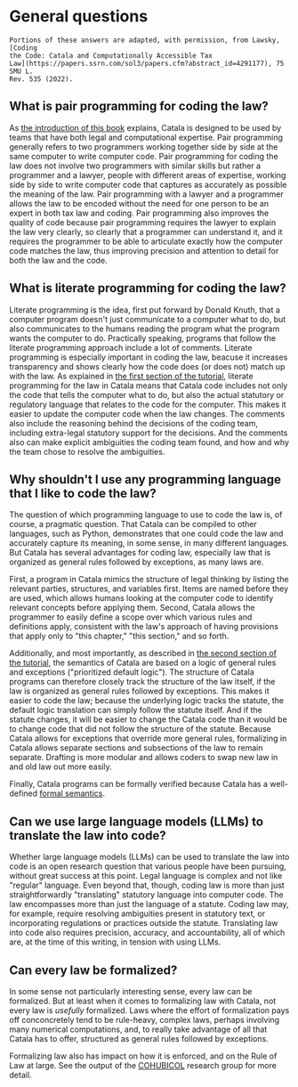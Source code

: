 # General questions

~~~admonish info
Portions of these answers are adapted, with permission, from Lawsky, [Coding
the Code: Catala and Computationally Accessible Tax
Law](https://papers.ssrn.com/sol3/papers.cfm?abstract_id=4291177), 75 SMU L.
Rev. 535 (2022).
~~~

<div id="tocw"></div>

## What is pair programming for coding the law?

As [the introduction of this book](./0-intro.md) explains, Catala is designed to
be used by teams that have both legal and computational expertise. Pair
programming generally refers to two programmers working together side by side at
the same computer to write computer code. Pair programming for coding the law
does not involve two programmers with similar skills but rather a programmer and
a lawyer, people with different areas of expertise, working side by side to
write computer code that captures as accurately as possible the meaning of the
law. Pair programming with a lawyer and a programmer allows the law to be
encoded without the need for one person to be an expert in both tax law and
coding. Pair programming also improves the quality of code because pair
programming requires the lawyer to explain the law very clearly, so clearly that
a programmer can understand it, and it requires the programmer to be able to
articulate exactly how the computer code matches the law, thus improving
precision and attention to detail for both the law and the code.

## What is literate programming for coding the law?

Literate programming is the idea, first put forward by Donald Knuth, that a
computer program doesn't just communicate to a computer what to do, but also
communicates to the humans reading the program what the program wants the
computer to do. Practically speaking, programs that follow the literate
programming approach include a lot of comments. Literate programming is
especially important in coding the law, beacuse it increases transparency and
shows clearly how the code does (or does not) match up with the law. As
explained in [the first section of the tutorial](./2-1-basic-blocks.md),
literate programming for the law in Catala means that Catala code includes not
only the code that tells the computer what to do, but also the actual statutory
or regulatory language that relates to the code for the computer. This makes it
easier to update the computer code when the law changes. The comments also
include the reasoning behind the decisions of the coding team, including
extra-legal statutory support for the decisions. And the comments also can make
explicit ambiguities the coding team found, and how and why the team chose to
resolve the ambiguities.

## Why shouldn't I use any programming language that I like to code the law?

The question of which programming language to use to code the law is, of course,
a pragmatic question. That Catala can be compiled to other languages, such as
Python, demonstrates that one could code the law and accurately capture its
meaning, in some sense, in many different languages. But Catala has several
advantages for coding law, especially law that is organized as general rules
followed by exceptions, as many laws are.

First, a program in Catala mimics the structure of legal thinking by listing the
relevant parties, structures, and variables first. Items are named before they
are used, which allows humans looking at the computer code to identify relevant
concepts before applying them. Second, Catala allows the programmer to easily
define a scope over which various rules and definitions apply, consistent with
the law's approach of having provisions that apply only to "this chapter," "this
section," and so forth.

Additionally, and most importantly, as described in [the second section of the
tutorial](./2-2-conditionals-exceptions.md), the semantics of Catala are based
on a logic of general rules and exceptions ("prioritized default logic"). The
structure of Catala programs can therefore closely track the structure of the
law itself, if the law is organized as general rules followed by exceptions.
This makes it easier to code the law; because the underlying logic tracks the
statute, the default logic translation can simply follow the statute itself. And
if the statute changes, it will be easier to change the Catala code than it
would be to change code that did not follow the structure of the statute.
Because Catala allows for exceptions that override more general rules,
formalizing in Catala allows separate sections and subsections of the law to
remain separate. Drafting is more modular and allows coders to swap new law in
and old law out more easily.

Finally, Catala programs can be formally verified because Catala has a well-defined
[formal semantics](https://dl.acm.org/doi/10.1145/3473582).

## Can we use large language models (LLMs) to translate the law into code?

Whether large language models (LLMs) can be used to translate the law into code
is an open research question that various people have been pursuing, without
great success at this point. Legal language is complex and not like "regular"
language. Even beyond that, though, coding law is more than just
straightforwardly "translating" statutory language into computer code. The law
encompasses more than just the language of a statute. Coding law may, for
example, require resolving ambiguities present in statutory text, or
incorporating regulations or practices outside the statute. Translating law into
code also requires precision, accuracy, and accountability, all of which are, at
the time of this writing, in tension with using LLMs.

## Can every law be formalized?

In some sense not particularly interesting sense, every law can be formalized.
But at least when it comes to formalizing law with Catala, not every law is
*usefully* formalized. Laws where the effort of formalization pays off
conconcretely tend to be rule-heavy, complex laws, perhaps involving many
numerical computations, and, to really take advantage of all that Catala has to
offer, structured as general rules followed by exceptions.

Formalizing law also has impact on how it is enforced, and on the Rule of Law at
large. See the output of the [COHUBICOL](https://www.cohubicol.com/) research
group for more detail.
